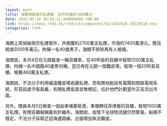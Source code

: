 ```yaml
---
layout: post
title: 海關偵破兩宗私煙案　合共市值約7400萬元
date: 2022-05-10 16:02:11.000000000 +08:00
link: https://news.rthk.hk/rthk/ch/component/k2/1647836-20220510.htm
categories: rthk
---
```


海關上周偵破兩宗私煙案件，共檢獲約2700萬支私煙，市值約7400萬港元，應貨稅值5000多萬元。拘捕一名40歲男子，海關不排除再有人被捕。

海關說，本月4日在元朗截查一輛貨櫃車，在40呎長的貨櫃中發現1200萬支私煙，拘捕一名中國籍40歲男司機。翌日再在元朗一個鐵皮場，發現一個20呎長貨櫃，檢獲460萬支私煙。

海關說，不法分子利用偏遠鐵皮場收藏私煙，而有關地點設有電閘和閉路電視系統，形容該處守衛森嚴，有關私煙盒面並無標記，估計他們計劃當作正貨流出市面。 

另外，關員本月5日檢查一個由柬埔寨抵港，準備轉往菲律賓的貨櫃，發現1000萬支私煙。有關貨櫃報稱載有針織布。海關說，疫情下全球物流鏈仍然緊張，船期不穩定，不法分子採取迂迴海運路線，企圖增加執法難度。
